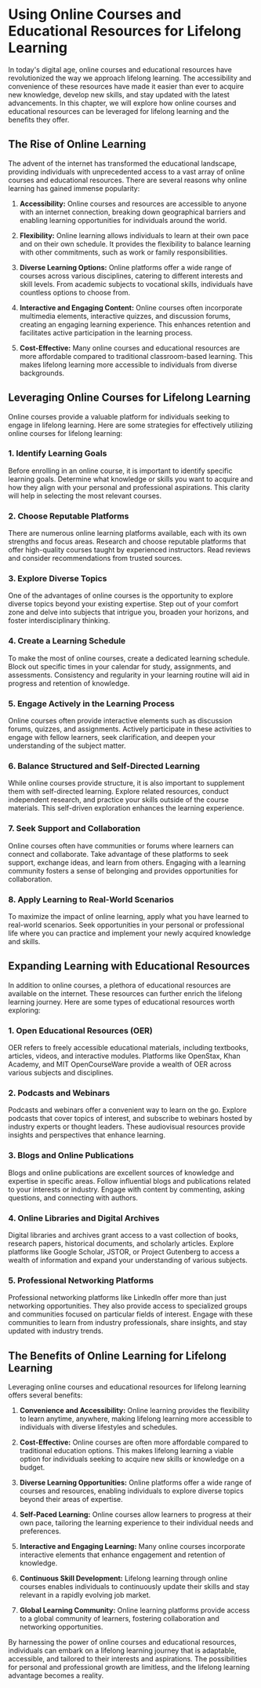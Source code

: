 Using Online Courses and Educational Resources for Lifelong Learning
===============================================================================

In today's digital age, online courses and educational resources have revolutionized the way we approach lifelong learning. The accessibility and convenience of these resources have made it easier than ever to acquire new knowledge, develop new skills, and stay updated with the latest advancements. In this chapter, we will explore how online courses and educational resources can be leveraged for lifelong learning and the benefits they offer.

The Rise of Online Learning
---------------------------

The advent of the internet has transformed the educational landscape, providing individuals with unprecedented access to a vast array of online courses and educational resources. There are several reasons why online learning has gained immense popularity:

1. **Accessibility:** Online courses and resources are accessible to anyone with an internet connection, breaking down geographical barriers and enabling learning opportunities for individuals around the world.

2. **Flexibility:** Online learning allows individuals to learn at their own pace and on their own schedule. It provides the flexibility to balance learning with other commitments, such as work or family responsibilities.

3. **Diverse Learning Options:** Online platforms offer a wide range of courses across various disciplines, catering to different interests and skill levels. From academic subjects to vocational skills, individuals have countless options to choose from.

4. **Interactive and Engaging Content:** Online courses often incorporate multimedia elements, interactive quizzes, and discussion forums, creating an engaging learning experience. This enhances retention and facilitates active participation in the learning process.

5. **Cost-Effective:** Many online courses and educational resources are more affordable compared to traditional classroom-based learning. This makes lifelong learning more accessible to individuals from diverse backgrounds.

Leveraging Online Courses for Lifelong Learning
-----------------------------------------------

Online courses provide a valuable platform for individuals seeking to engage in lifelong learning. Here are some strategies for effectively utilizing online courses for lifelong learning:

### 1. **Identify Learning Goals**

Before enrolling in an online course, it is important to identify specific learning goals. Determine what knowledge or skills you want to acquire and how they align with your personal and professional aspirations. This clarity will help in selecting the most relevant courses.

### 2. **Choose Reputable Platforms**

There are numerous online learning platforms available, each with its own strengths and focus areas. Research and choose reputable platforms that offer high-quality courses taught by experienced instructors. Read reviews and consider recommendations from trusted sources.

### 3. **Explore Diverse Topics**

One of the advantages of online courses is the opportunity to explore diverse topics beyond your existing expertise. Step out of your comfort zone and delve into subjects that intrigue you, broaden your horizons, and foster interdisciplinary thinking.

### 4. **Create a Learning Schedule**

To make the most of online courses, create a dedicated learning schedule. Block out specific times in your calendar for study, assignments, and assessments. Consistency and regularity in your learning routine will aid in progress and retention of knowledge.

### 5. **Engage Actively in the Learning Process**

Online courses often provide interactive elements such as discussion forums, quizzes, and assignments. Actively participate in these activities to engage with fellow learners, seek clarification, and deepen your understanding of the subject matter.

### 6. **Balance Structured and Self-Directed Learning**

While online courses provide structure, it is also important to supplement them with self-directed learning. Explore related resources, conduct independent research, and practice your skills outside of the course materials. This self-driven exploration enhances the learning experience.

### 7. **Seek Support and Collaboration**

Online courses often have communities or forums where learners can connect and collaborate. Take advantage of these platforms to seek support, exchange ideas, and learn from others. Engaging with a learning community fosters a sense of belonging and provides opportunities for collaboration.

### 8. **Apply Learning to Real-World Scenarios**

To maximize the impact of online learning, apply what you have learned to real-world scenarios. Seek opportunities in your personal or professional life where you can practice and implement your newly acquired knowledge and skills.

Expanding Learning with Educational Resources
---------------------------------------------

In addition to online courses, a plethora of educational resources are available on the internet. These resources can further enrich the lifelong learning journey. Here are some types of educational resources worth exploring:

### 1. **Open Educational Resources (OER)**

OER refers to freely accessible educational materials, including textbooks, articles, videos, and interactive modules. Platforms like OpenStax, Khan Academy, and MIT OpenCourseWare provide a wealth of OER across various subjects and disciplines.

### 2. **Podcasts and Webinars**

Podcasts and webinars offer a convenient way to learn on the go. Explore podcasts that cover topics of interest, and subscribe to webinars hosted by industry experts or thought leaders. These audiovisual resources provide insights and perspectives that enhance learning.

### 3. **Blogs and Online Publications**

Blogs and online publications are excellent sources of knowledge and expertise in specific areas. Follow influential blogs and publications related to your interests or industry. Engage with content by commenting, asking questions, and connecting with authors.

### 4. **Online Libraries and Digital Archives**

Digital libraries and archives grant access to a vast collection of books, research papers, historical documents, and scholarly articles. Explore platforms like Google Scholar, JSTOR, or Project Gutenberg to access a wealth of information and expand your understanding of various subjects.

### 5. **Professional Networking Platforms**

Professional networking platforms like LinkedIn offer more than just networking opportunities. They also provide access to specialized groups and communities focused on particular fields of interest. Engage with these communities to learn from industry professionals, share insights, and stay updated with industry trends.

The Benefits of Online Learning for Lifelong Learning
-----------------------------------------------------

Leveraging online courses and educational resources for lifelong learning offers several benefits:

1. **Convenience and Accessibility:** Online learning provides the flexibility to learn anytime, anywhere, making lifelong learning more accessible to individuals with diverse lifestyles and schedules.

2. **Cost-Effective:** Online courses are often more affordable compared to traditional education options. This makes lifelong learning a viable option for individuals seeking to acquire new skills or knowledge on a budget.

3. **Diverse Learning Opportunities:** Online platforms offer a wide range of courses and resources, enabling individuals to explore diverse topics beyond their areas of expertise.

4. **Self-Paced Learning:** Online courses allow learners to progress at their own pace, tailoring the learning experience to their individual needs and preferences.

5. **Interactive and Engaging Learning:** Many online courses incorporate interactive elements that enhance engagement and retention of knowledge.

6. **Continuous Skill Development:** Lifelong learning through online courses enables individuals to continuously update their skills and stay relevant in a rapidly evolving job market.

7. **Global Learning Community:** Online learning platforms provide access to a global community of learners, fostering collaboration and networking opportunities.

By harnessing the power of online courses and educational resources, individuals can embark on a lifelong learning journey that is adaptable, accessible, and tailored to their interests and aspirations. The possibilities for personal and professional growth are limitless, and the lifelong learning advantage becomes a reality.
